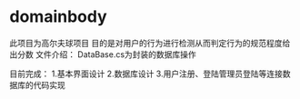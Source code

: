 # domainbody
此项目为高尔夫球项目
目的是对用户的行为进行检测从而判定行为的规范程度给出分数
文件介绍：
DataBase.cs为封装的数据库操作

目前完成：
1.基本界面设计
2.数据库设计
3.用户注册、登陆管理员登陆等连接数据库的代码实现
